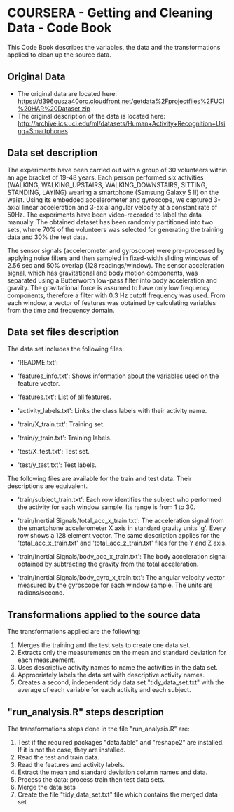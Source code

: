 COURSERA - Getting and Cleaning Data - Code Book
================================================

This Code Book describes the variables, the data and the transformations applied to clean up the source data.

Original Data
-------------

- The original data are located here:
https://d396qusza40orc.cloudfront.net/getdata%2Fprojectfiles%2FUCI%20HAR%20Dataset.zip
- The original description of the data is located here:
http://archive.ics.uci.edu/ml/datasets/Human+Activity+Recognition+Using+Smartphones

Data set description
--------------------

The experiments have been carried out with a group of 30 volunteers within an age bracket of 19-48 years. Each person performed six activities (WALKING, WALKING_UPSTAIRS, WALKING_DOWNSTAIRS, SITTING, STANDING, LAYING) wearing a smartphone (Samsung Galaxy S II) on the waist. Using its embedded accelerometer and gyroscope, we captured 3-axial linear acceleration and 3-axial angular velocity at a constant rate of 50Hz. The experiments have been video-recorded to label the data manually. The obtained dataset has been randomly partitioned into two sets, where 70% of the volunteers was selected for generating the training data and 30% the test data.

The sensor signals (accelerometer and gyroscope) were pre-processed by applying noise filters and then sampled in fixed-width sliding windows of 2.56 sec and 50% overlap (128 readings/window). The sensor acceleration signal, which has gravitational and body motion components, was separated using a Butterworth low-pass filter into body acceleration and gravity. The gravitational force is assumed to have only low frequency components, therefore a filter with 0.3 Hz cutoff frequency was used. From each window, a vector of features was obtained by calculating variables from the time and frequency domain.

Data set files description
--------------------------

The data set includes the following files:

- 'README.txt': 

- 'features_info.txt': Shows information about the variables used on the feature vector.

- 'features.txt': List of all features.

- 'activity_labels.txt': Links the class labels with their activity name.

- 'train/X_train.txt': Training set.

- 'train/y_train.txt': Training labels.

- 'test/X_test.txt': Test set.

- 'test/y_test.txt': Test labels.

The following files are available for the train and test data. Their descriptions are equivalent.

- 'train/subject_train.txt': Each row identifies the subject who performed the activity for each window sample. Its range is from 1 to 30.

- 'train/Inertial Signals/total_acc_x_train.txt': The acceleration signal from the smartphone accelerometer X axis in standard gravity units 'g'. Every row shows a 128 element vector. The same description applies for the 'total_acc_x_train.txt' and 'total_acc_z_train.txt' files for the Y and Z axis.

- 'train/Inertial Signals/body_acc_x_train.txt': The body acceleration signal obtained by subtracting the gravity from the total acceleration.

- 'train/Inertial Signals/body_gyro_x_train.txt': The angular velocity vector measured by the gyroscope for each window sample. The units are radians/second.

Transformations applied to the source data
------------------------------------------

The transformations applied are the following:
1. Merges the training and the test sets to create one data set.
2. Extracts only the measurements on the mean and standard deviation for each measurement.
3. Uses descriptive activity names to name the activities in the data set.
4. Appropriately labels the data set with descriptive activity names.
5. Creates a second, independent tidy data set "tidy_data_set.txt" with the average of each variable for each activity and each subject.

"run_analysis.R" steps description
----------------------------------

The transformations steps done in the file "run_analysis.R" are:
1. Test if the required packages "data.table" and "reshape2" are installed. If it is not the case, they are installed.
2. Read the test and train data.
3. Read the features and activity labels.
4. Extract the mean and standard deviation column names and data.
5. Process the data: process train then test data sets.
6. Merge the data sets
7. Create the file "tidy_data_set.txt" file which contains the merged data set
